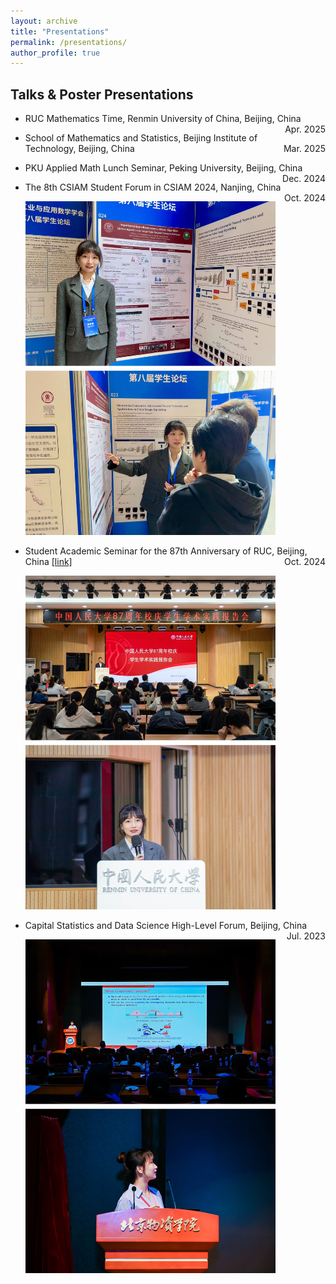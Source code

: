 ```yaml
---
layout: archive
title: "Presentations"
permalink: /presentations/
author_profile: true
---
```


Talks & Poster Presentations
------
* RUC Mathematics Time, Renmin University of China, Beijing, China <span style="float:right">Apr. 2025</span>

* School of Mathematics and Statistics, Beijing Institute of Technology, Beijing, China <span style="float:right">Mar. 2025</span>

* PKU Applied Math Lunch Seminar, Peking University, Beijing, China <span style="float:right">Dec. 2024</span>

* The 8th CSIAM Student Forum in CSIAM 2024, Nanjing, China <span style="float:right">Oct. 2024</span>

    <img src="../images/poster_202410.jpg" width="400" />

* Student Academic Seminar for the 87th Anniversary of RUC, Beijing, China [[link]](https://mp.weixin.qq.com/s/ChWcBXmNfn7RLE87sB7FOw) <span style="float:right">Oct. 2024</span>
    
    <img src="../images/talk_202410.jpg" width="400" />

* Capital Statistics and Data Science High-Level Forum, Beijing, China <span style="float:right">Jul. 2023</span>

    <img src="../images/talk_202307.jpg" width="400" />